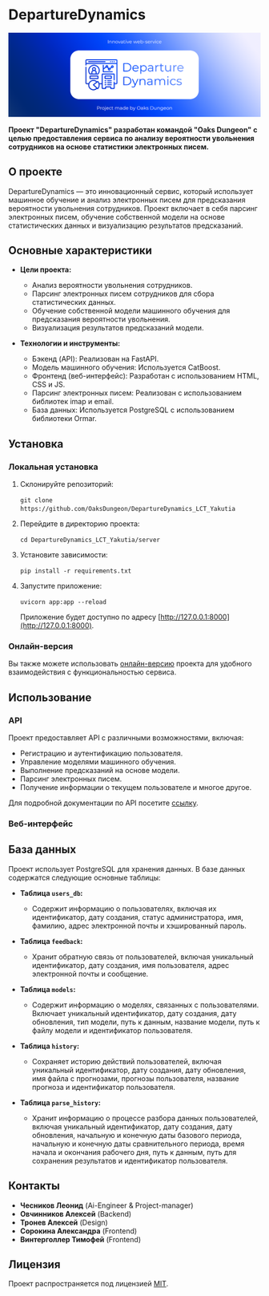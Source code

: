 # DepartureDynamics

![DepartureDynamics Logo](logo.png)

**Проект "DepartureDynamics" разработан командой "Oaks Dungeon" с целью предоставления сервиса по анализу вероятности увольнения сотрудников на основе статистики электронных писем.**

## О проекте

DepartureDynamics — это инновационный сервис, который использует машинное обучение и анализ электронных писем для предсказания вероятности увольнения сотрудников. Проект включает в себя парсинг электронных писем, обучение собственной модели на основе статистических данных и визуализацию результатов предсказаний.

## Основные характеристики

- **Цели проекта:**
  - Анализ вероятности увольнения сотрудников.
  - Парсинг электронных писем сотрудников для сбора статистических данных.
  - Обучение собственной модели машинного обучения для предсказания вероятности увольнения.
  - Визуализация результатов предсказаний модели.

- **Технологии и инструменты:**
  - Бэкенд (API): Реализован на FastAPI.
  - Модель машинного обучения: Используется CatBoost.
  - Фронтенд (веб-интерфейс): Разработан с использованием HTML, CSS и JS.
  - Парсинг электронных писем: Реализован с использованием библиотек imap и email.
  - База данных: Используется PostgreSQL с использованием библиотеки Ormar.

## Установка

### Локальная установка

1. Склонируйте репозиторий:

   `git clone https://github.com/OaksDungeon/DepartureDynamics_LCT_Yakutia`

2. Перейдите в директорию проекта:

   `cd DepartureDynamics_LCT_Yakutia/server`

3. Установите зависимости:

   `pip install -r requirements.txt`

4. Запустите приложение:

   `uvicorn app:app --reload`

   Приложение будет доступно по адресу [http://127.0.0.1:8000](http://127.0.0.1:8000).

### Онлайн-версия

Вы также можете использовать [онлайн-версию](http://89.232.176.235) проекта для удобного взаимодействия с функциональностью сервиса.

## Использование

### API

Проект предоставляет API с различными возможностями, включая:
- Регистрацию и аутентификацию пользователя.
- Управление моделями машинного обучения.
- Выполнение предсказаний на основе модели.
- Парсинг электронных писем.
- Получение информации о текущем пользователе и многое другое.

Для подробной документации по API посетите [ссылку](http://89.232.176.235/docs/api/index).

### Веб-интерфейс



## База данных

Проект использует PostgreSQL для хранения данных. В базе данных содержатся следующие основные таблицы:

- **Таблица `users_db`:**
  - Содержит информацию о пользователях, включая их идентификатор, дату создания, статус администратора, имя, фамилию, адрес электронной почты и хэшированный пароль.

- **Таблица `feedback`:**
  - Хранит обратную связь от пользователей, включая уникальный идентификатор, дату создания, имя пользователя, адрес электронной почты и сообщение.

- **Таблица `models`:**
  - Содержит информацию о моделях, связанных с пользователями. Включает уникальный идентификатор, дату создания, дату обновления, тип модели, путь к данным, название модели, путь к файлу модели и идентификатор пользователя.

- **Таблица `history`:**
  - Сохраняет историю действий пользователей, включая уникальный идентификатор, дату создания, дату обновления, имя файла с прогнозами, прогнозы пользователя, название прогноза и идентификатор пользователя.

- **Таблица `parse_history`:**
  - Хранит информацию о процессе разбора данных пользователей, включая уникальный идентификатор, дату создания, дату обновления, начальную и конечную даты базового периода, начальную и конечную даты сравнительного периода, время начала и окончания рабочего дня, путь к данным, путь для сохранения результатов и идентификатор пользователя.



## Контакты

- **Чесников Леонид** (Ai-Engineer & Project-manager)
- **Овчинников Алексей** (Backend)
- **Тронев Алексей** (Design)
- **Сорокина Александра** (Frontend)
- **Винтерголлер Тимофей** (Frontend)

## Лицензия

Проект распространяется под лицензией [MIT](LICENSE).
